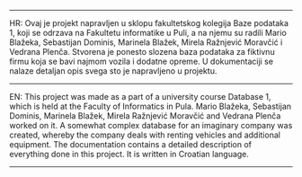 _______________________________________________________________________________________________________________________________________________________________________________________________________________

HR:
Ovaj je projekt napravljen u sklopu fakultetskog kolegija Baze podataka 1, koji se odrzava na Fakultetu informatike u Puli, a na njemu su radili Mario Blažeka, Sebastijan Dominis, Marinela Blažek, Mirela Ražnjević Moravčić i Vedrana Plenča. Stvorena je ponesto slozena baza podataka za fiktivnu firmu koja se bavi najmom vozila i dodatne opreme. U dokumentaciji se nalaze detaljan opis svega sto je napravljeno u projektu.

_______________________________________________________________________________________________________________________________________________________________________________________________________________

EN:
This project was made as a part of a university course Database 1, which is held at the Faculty of Informatics in Pula. Mario Blažeka, Sebastijan Dominis, Marinela Blažek, Mirela Ražnjević Moravčić and Vedrana Plenča worked on it. A somewhat complex database for an imaginary company was created, whereby the company deals with renting vehicles and additional equipment. The documentation contains a detailed description of everything done in this project. It is written in Croatian language.

________________________________________________________________________________________________________________________________________________________________________________________________________________
